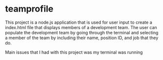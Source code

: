 # teamprofile

This project is a node.js application that is used for user input to create a index.html file that displays members of a development team. The user can populate the development team by going through the terminal and selecting a member of the team by including their name, position ID, and job that they do.

Main issues that I had with this project was my terminal was running 